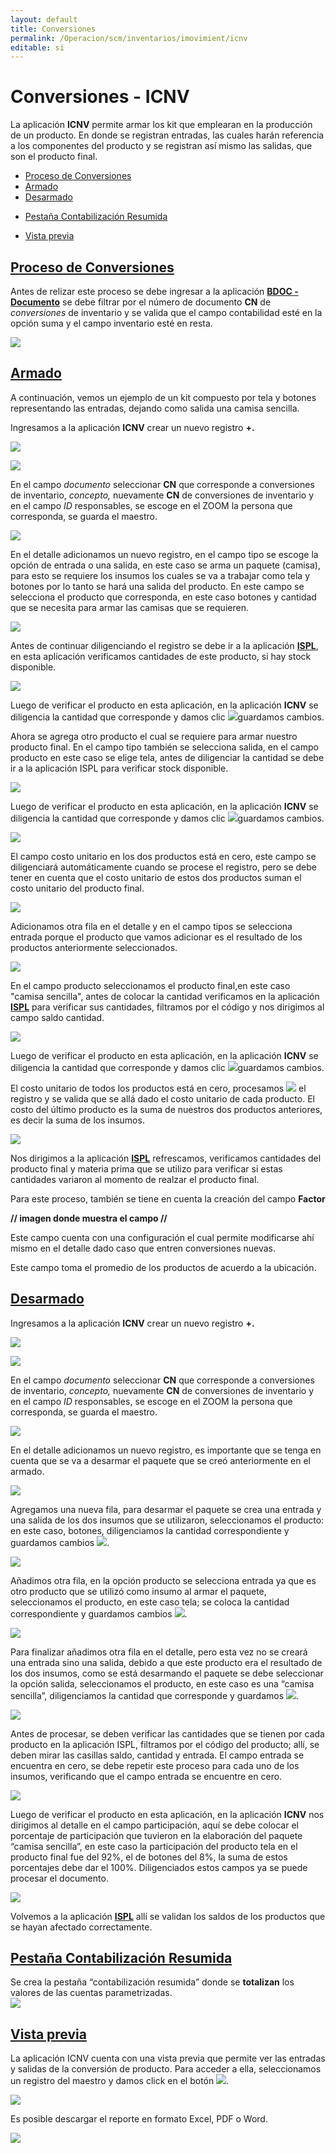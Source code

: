 ```yaml
---
layout: default
title: Conversiones
permalink: /Operacion/scm/inventarios/imovimient/icnv
editable: si
---
```


# Conversiones - ICNV

La aplicación **ICNV** permite armar los kit que emplearan en la producción de un producto.  En donde se registran entradas, las cuales harán referencia a los componentes del producto y se registran así mismo las salidas, que son el producto final.  

- [Proceso de Conversiones](#proceso-de-conversiones)
- [Armado](#armado)
- [Desarmado](#desarmado)
* [Pestaña Contabilización Resumida](#pestaña-contabilización-resumida)
- [Vista previa](#vista-previa)


## [Proceso de Conversiones](v#proceso-de-conversiones)


Antes de relizar este proceso se debe ingresar a la aplicación [**BDOC - Documento**](http://docs.oasiscom.com/Operacion/common/bsistema/bdoc) se debe filtrar por el número de documento **CN** de *conversiones* de inventario y se valida que el campo contabilidad esté en la opción suma y el campo inventario esté en resta. 

![](conversion.png)

## [Armado](#armado)

A continuación, vemos un ejemplo de un kit compuesto por tela y botones representando las entradas, dejando como salida una camisa sencilla.

Ingresamos a la aplicación **ICNV** crear un nuevo registro **+.**

![](conversion1.png)

![](conversion2.png)

En el campo *documento* seleccionar **CN** que corresponde a conversiones de inventario, *concepto,* nuevamente **CN** de conversiones de inventario y en el campo *ID* responsables, se escoge en el ZOOM la persona que corresponda, se guarda el maestro. 

![](conversion3.png)

En el detalle adicionamos un nuevo registro, en el campo tipo se escoge la opción de entrada o una salida, en este caso se arma un paquete (camisa), para esto se requiere los insumos los cuales se va a trabajar como tela y botones por lo tanto se hará una salida del producto. En este campo se selecciona el producto que corresponda, en este caso botones y cantidad que se necesita para armar las camisas que se requieren. 

![](conversion4.png)

Antes de continuar diligenciando el registro se debe ir a la aplicación [**ISPL**](http://docs.oasiscom.com/Operacion/scm/inventarios/isaldo/ispl),  en esta aplicación verificamos cantidades de este producto, si hay stock disponible. 

![](conversion5.png)

Luego de verificar el producto en esta aplicación, en la aplicación **ICNV** se diligencia la cantidad que corresponde y damos clic ![](guardar.png)guardamos  cambios.  


Ahora se agrega otro producto el cual se requiere para armar nuestro producto final. En el campo tipo también se selecciona salida,  en el campo producto en este caso se elige tela, antes de diligenciar la cantidad se debe ir a la aplicación ISPL para verificar stock disponible.  

![](conversion6.png)

Luego de verificar el producto en esta aplicación, en la aplicación **ICNV** se diligencia la cantidad que corresponde y damos clic ![](guardar.png)guardamos cambios.

![](conversion7.png)

El campo costo unitario en los dos productos está en cero, este campo se diligenciará automáticamente cuando se procese el registro, pero se debe tener en cuenta que el costo unitario de estos dos productos suman el costo unitario del producto final.  

![](conversion8.png)

Adicionamos otra fila en el detalle y en el campo tipos se selecciona entrada porque el producto que vamos adicionar es el resultado de los productos anteriormente seleccionados.  

![](conversion9.png)

En el campo producto seleccionamos el producto final,en este caso "camisa sencilla", antes de colocar la cantidad verificamos en la aplicación [**ISPL**](http://docs.oasiscom.com/Operacion/scm/inventarios/isaldo/ispl) para verificar sus cantidades, filtramos por el código y nos dirigimos al campo saldo cantidad.  

![](conversion10.png)

Luego de verificar el producto en esta aplicación, en la aplicación **ICNV** se diligencia la cantidad que corresponde y damos clic ![](guardar.png)guardamos cambios.

El costo unitario de todos los productos está en cero, procesamos ![](procesar.png) el registro y se valida que se allá dado el costo unitario de cada producto. El costo del último producto es la suma de nuestros dos productos anteriores, es decir la suma de los insumos.

![](conversion11.png)

Nos dirigimos a la aplicación [**ISPL**](http://docs.oasiscom.com/Operacion/scm/inventarios/isaldo/ispl) refrescamos, verificamos cantidades del producto final y materia prima que se utilizo para verificar si estas cantidades variaron al momento de realzar el producto final.

Para este proceso, también se tiene en cuenta la creación del campo **Factor**

**// imagen donde muestra el campo //**

Este campo cuenta con una configuración el cual permite modificarse ahí mismo en el detalle dado caso que entren conversiones nuevas.

Este campo toma el promedio de los productos de acuerdo a la ubicación. 

## [Desarmado](#desarmado)

Ingresamos a la aplicación **ICNV** crear un nuevo registro **+.**

![](conversion1.png)

![](conversion2.png)

En el campo *documento* seleccionar **CN** que corresponde a conversiones de inventario, *concepto,* nuevamente **CN** de conversiones de inventario y en el campo *ID* responsables, se escoge en el ZOOM la persona que corresponda, se guarda el maestro. 

![](conversion3.png)

En el detalle adicionamos un nuevo registro, es importante que se tenga en cuenta que se va a desarmar el paquete que se creó anteriormente en el armado.  

![](conversion4.png)

Agregamos una nueva fila, para desarmar el paquete se crea una entrada y una salida de los dos insumos que se utilizaron, seleccionamos el producto: en este caso, botones, diligenciamos la cantidad correspondiente y guardamos cambios ![](guardar.png).  

![](conversion12.png)

Añadimos otra fila, en la opción producto se selecciona entrada ya que es otro producto que se utilizó como insumo al armar el paquete, seleccionamos el producto, en este caso tela; se coloca la cantidad correspondiente y guardamos cambios ![](guardar.png). 

![](conversion13.png)

Para finalizar añadimos otra fila en el detalle, pero esta vez no se creará una entrada sino una salida, debido a que este producto era el resultado de los dos insumos, como se está desarmando el paquete se debe seleccionar la opción salida, seleccionamos el producto, en este caso es una “camisa sencilla”, diligenciamos la cantidad que corresponde y guardamos ![](guardar.png). 

![](conversion14.png)

Antes de procesar, se deben verificar las cantidades que se tienen por cada producto en la aplicación ISPL, filtramos por el código del producto; allí, se deben mirar las casillas saldo, cantidad y entrada. El campo entrada se encuentra en cero, se debe repetir este proceso para cada uno de los insumos, verificando que el campo entrada se encuentre en cero. 

![](conversion15.png)

Luego de verificar el producto en esta aplicación, en la aplicación **ICNV** nos dirigimos al detalle en el campo participación, aquí se debe colocar el porcentaje de participación que tuvieron en la elaboración del paquete “camisa sencilla”, en este caso la participación del producto tela en el producto final fue del 92%, el de botones del 8%, la suma de estos porcentajes debe dar el 100%. Diligenciados estos campos ya se puede procesar el documento. 

![](conversion16.png)

Volvemos a la aplicación [**ISPL**](http://docs.oasiscom.com/Operacion/scm/inventarios/isaldo/ispl) allí se validan los saldos de los productos que se hayan afectado correctamente.  


## [**Pestaña Contabilización Resumida**](#pestaña-contabilización-resumida)

Se crea la pestaña “contabilización resumida” donde se **totalizan** los valores de las cuentas parametrizadas.  
 ![](icnv5.png)


## [Vista previa](#vista-previa)

La aplicación ICNV cuenta con una vista previa que permite ver las entradas y salidas de la conversión de producto. Para acceder a ella, seleccionamos un registro del maestro y damos click en el botón ![](lupa.png).  

![](icnv1.png)

Es posible descargar el reporte en formato Excel, PDF o Word.  

![](icnv2.png)

